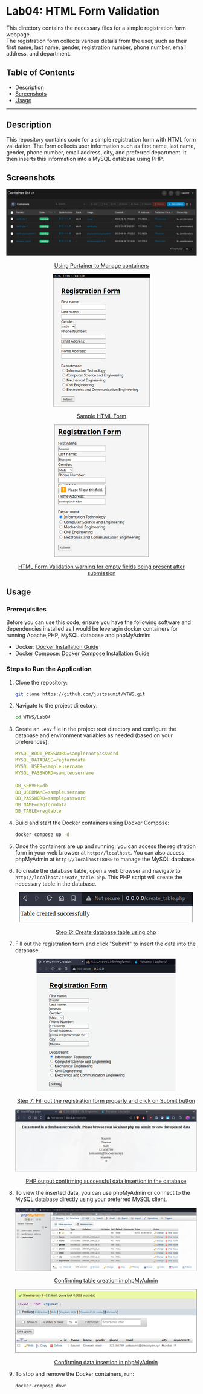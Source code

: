# Lab04: HTML Form Validation

This directory contains the necessary files for a simple registration form webpage.  
The registration form collects various details from the user, such as their first name, last name, gender, registration number, phone number, email address, and department.

## Table of Contents

- [Description](#description)
- [Screenshots](#screenshots)
- [Usage](#usage)

---

## Description

This repository contains code for a simple registration form with HTML form validation. The form collects user information such as first name, last name, gender, phone number, email address, city, and preferred department. It then inserts this information into a MySQL database using PHP.

## Screenshots

<div align="center">
<img src="./media/screenshot_l4-0.png" alt="using portainer" style="max-height:250px;">
<u><p>Using Portainer to Manage containers</p></u>

<img src="./media/screenshot_l4-1.png" alt="using portainer" style="max-height:350px;max-width:none;">
<u><p>Sample HTML Form</p></u>

<img src="./media/screenshot_l4-2.png" alt="using portainer" style="max-height:350px;max-width:none;">
<u><p>HTML Form Validation warning for empty fields being present after submission</p></u>
</div>

## Usage

### Prerequisites

Before you can use this code, ensure you have the following software and dependencies installed as I would be leveragin docker containers for running Apache,PHP, MySQL database and phpMyAdmin:

- Docker: [Docker Installation Guide](https://docs.docker.com/get-docker/)
- Docker Compose: [Docker Compose Installation Guide](https://docs.docker.com/compose/install/)

### Steps to Run the Application

1. Clone the repository:

   ```bash
   git clone https://github.com/justsaumit/WTWS.git
   ```

2. Navigate to the project directory:

   ```bash
   cd WTWS/Lab04
   ```

3. Create an `.env` file in the project root directory and configure the database and environment variables as needed (based on your preferences):

   ```yaml
   MYSQL_ROOT_PASSWORD=samplerootpassword
   MYSQL_DATABASE=regformdata
   MYSQL_USER=sampleusername
   MYSQL_PASSWORD=sampleusername

   DB_SERVER=db
   DB_USERNAME=sampleusername
   DB_PASSWORD=samplepassword
   DB_NAME=regformdata
   DB_TABLE=regtable
   ```

4. Build and start the Docker containers using Docker Compose:

   ```bash
   docker-compose up -d
   ```

5. Once the containers are up and running, you can access the registration form in your web browser at `http://localhost`. You can also access phpMyAdmin at `http://localhost:8080` to manage the MySQL database.

6. To create the database table, open a web browser and navigate to `http://localhost/create_table.php`. This PHP script will create the necessary table in the database.

    <div align="center">
    <img src="./media/screenshot_l4-3.png" alt="Successful table creation using php" style="max-height:250px;">
    <u><p>Step 6: Create database table using php</p></u>
    </div>

7. Fill out the registration form and click "Submit" to insert the data into the database.
   <div align="center">
   <img src="./media/screenshot_l4-5.png" alt="using portainer" style="max-height:350px;max-width:none;">
   <u><p>Step 7: Fill out the registration form properly and click on Submit button</p></u>

   <img src="./media/screenshot_l4-6.png" alt="using portainer" style="max-height:250px;">
   <u><p>PHP output confirming successful data insertion in the database</p></u>
   </div>

8. To view the inserted data, you can use phpMyAdmin or connect to the MySQL database directly using your preferred MySQL client.
   <div align="center">
    <img src="./media/screenshot_l4-4.png" alt="using portainer" style="max-height:350px;">
    <u><p style="text-align:center;">Confirming table creation in phpMyAdmin</p></u>

    <img src="./media/screenshot_l4-7.png" alt="using portainer" style="max-height:250px;">
    <u><p style="text-align:center;">Confirming data insertion in phpMyAdmin</p></u>
   </div>

9. To stop and remove the Docker containers, run:

   ```bash
   docker-compose down
   ```
